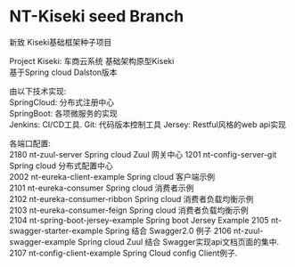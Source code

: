 # NT-Kiseki seed Branch
新致 Kiseki基础框架种子项目
  
Project Kiseki: 车商云系统 基础架构原型Kiseki  
基于Spring cloud Dalston版本  

由以下技术实现:  
SpringCloud: 分布式注册中心  
SpringBoot: 各项微服务的实现  
Jenkins: CI/CD工具.
Git: 代码版本控制工具
Jersey: Restful风格的web api实现


各端口配置:  
2180 nt-zuul-server              Spring cloud Zuul 网关中心
1201 nt-config-server-git        Spring cloud 分布式配置中心  
2002 nt-eureka-client-example    Spring cloud 客户端示例  
2101 nt-eureka-consumer          Spring cloud 消费者示例  
2102 nt-eureka-consumer-ribbon   Spring cloud 消费者负载均衡示例  
2103 nt-eureka-consumer-feign    Spring cloud 消费者负载均衡示例  
2104 nt-spring-boot-jersey-example Spring boot Jersey Example
2105 nt-swagger-starter-example  Spring 结合 Swagger2.0 例子
2106 nt-zuul-swagger-example     Spring cloud Zuul 结合 Swagger实现api文档页面的集中.
2107 nt-config-client-example    Spring Cloud config Client例子.

